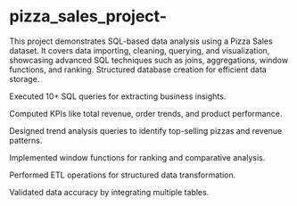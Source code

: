# pizza_sales_project-
This project demonstrates SQL-based data analysis using a Pizza Sales dataset. It covers data importing, cleaning, querying, and visualization, showcasing advanced SQL techniques such as joins, aggregations, window functions, and ranking.
Structured database creation for efficient data storage.

Executed 10+ SQL queries for extracting business insights.

Computed KPIs like total revenue, order trends, and product performance.

Designed trend analysis queries to identify top-selling pizzas and revenue patterns.

Implemented window functions for ranking and comparative analysis.

Performed ETL operations for structured data transformation.

Validated data accuracy by integrating multiple tables.

